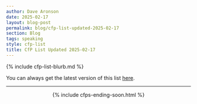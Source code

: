 ```yaml
---
author: Dave Aronson
date: 2025-02-17
layout: blog-post
permalink: blog/cfp-list-updated-2025-02-17
section: Blog
tags: speaking
style: cfp-list
title: CfP List Updated 2025-02-17
---
```


{% include cfp-list-blurb.md %}

You can always get the latest version of this list
[here](/speaking/cfps-ending-soon).

<hr>

<center>{% include cfps-ending-soon.html %}</center>
